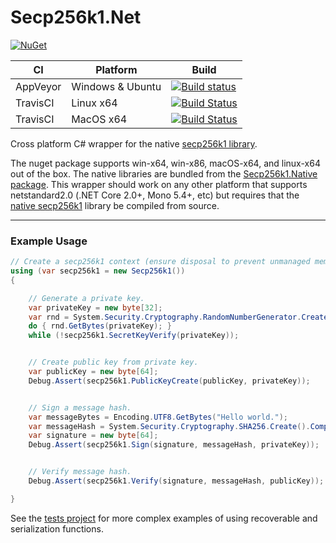 # Secp256k1.Net

[![NuGet](https://img.shields.io/nuget/v/Secp256k1.Net.svg)](https://www.nuget.org/packages/Secp256k1.Net/)


| CI | Platform | Build |
|----|----------|-------|
| AppVeyor | Windows & Ubuntu | [![Build status](https://ci.appveyor.com/api/projects/status/t7qxf9qpf7315wfr/branch/master?svg=true)](https://ci.appveyor.com/project/Meadow/secp256k1-net/branch/master) |
| TravisCI | Linux x64 | [![Build Status](https://badges.herokuapp.com/travis/MeadowSuite/Secp256k1.Net?env=OS=linux_x64&label=build)](https://travis-ci.org/MeadowSuite/Secp256k1.Net) |
| TravisCI | MacOS x64 | [![Build Status](https://badges.herokuapp.com/travis/MeadowSuite/Secp256k1.Net?env=OS=macos_x64&label=build)](https://travis-ci.org/MeadowSuite/Secp256k1.Net) |

Cross platform C# wrapper for the native [secp256k1 library](https://github.com/MeadowSuite/secp256k1/blob/master/Secp256k1.Native.nuspec).

The nuget package supports win-x64, win-x86, macOS-x64, and linux-x64 out of the box. The native libraries are bundled from the [Secp256k1.Native package](https://www.nuget.org/packages/Secp256k1.Native/). This wrapper should work on any other platform that supports netstandard2.0 (.NET Core 2.0+, Mono 5.4+, etc) but requires that the [native secp256k1](https://github.com/MeadowSuite/secp256k1) library be compiled from source. 

------

### Example Usage

```csharp
// Create a secp256k1 context (ensure disposal to prevent unmanaged memory leaks).
using (var secp256k1 = new Secp256k1())
{

    // Generate a private key.
    var privateKey = new byte[32];
    var rnd = System.Security.Cryptography.RandomNumberGenerator.Create();
    do { rnd.GetBytes(privateKey); }
    while (!secp256k1.SecretKeyVerify(privateKey));


    // Create public key from private key.
    var publicKey = new byte[64];
    Debug.Assert(secp256k1.PublicKeyCreate(publicKey, privateKey));


    // Sign a message hash.
    var messageBytes = Encoding.UTF8.GetBytes("Hello world.");
    var messageHash = System.Security.Cryptography.SHA256.Create().ComputeHash(messageBytes);
    var signature = new byte[64];
    Debug.Assert(secp256k1.Sign(signature, messageHash, privateKey));


    // Verify message hash.
    Debug.Assert(secp256k1.Verify(signature, messageHash, publicKey));

}
```


See the [tests project](Secp256k1.Net.Test/Tests.cs) for more complex examples of using recoverable and serialization functions. 
